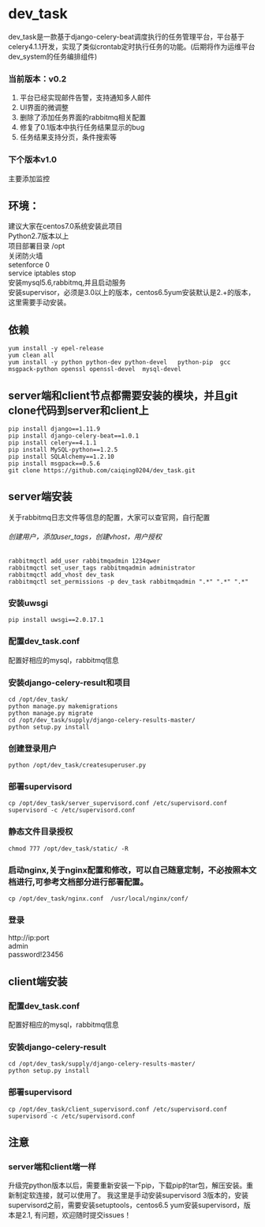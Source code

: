 # dev_task
dev_task是一款基于django-celery-beat调度执行的任务管理平台，平台基于celery4.1.1开发，实现了类似crontab定时执行任务的功能。(后期将作为运维平台dev_system的任务编排组件)<br>
### 当前版本：v0.2
1. 平台已经实现邮件告警，支持通知多人邮件
2. UI界面的微调整
3. 删除了添加任务界面的rabbitmq相关配置
4. 修复了0.1版本中执行任务结果显示的bug
5. 任务结果支持分页，条件搜索等
### 下个版本v1.0
主要添加监控
## 环境：
建议大家在centos7.0系统安装此项目<br>
Python2.7版本以上<br>
项目部署目录 /opt<br>
关闭防火墙<br>
setenforce 0<br>
service iptables stop<br>
安装mysql5.6,rabbitmq,并且启动服务<br>
安装supervisor，必须是3.0以上的版本，centos6.5yum安装默认是2.+的版本，这里需要手动安装。<br>
## 依赖
```
yum install -y epel-release
yum clean all
yum install -y python python-dev python-devel   python-pip  gcc  msgpack-python openssl openssl-devel  mysql-devel
```
## server端和client节点都需要安装的模块，并且git clone代码到server和client上
```
pip install django==1.11.9
pip install django-celery-beat==1.0.1
pip install celery==4.1.1
pip install MySQL-python==1.2.5
pip install SQLAlchemy==1.2.10
pip install msgpack==0.5.6
git clone https://github.com/caiqing0204/dev_task.git
```

## server端安装
关于rabbitmq日志文件等信息的配置，大家可以查官网，自行配置<br>
###### 创建用户，添加user_tags，创建vhost，用户授权
```
rabbitmqctl add_user rabbitmqadmin 1234qwer
rabbitmqctl set_user_tags rabbitmqadmin administrator
rabbitmqctl add_vhost dev_task
rabbitmqctl set_permissions -p dev_task rabbitmqadmin ".*" ".*" ".*"
```

### 安装uwsgi
```
pip install uwsgi==2.0.17.1
```
### 配置dev_task.conf
配置好相应的mysql，rabbitmq信息

### 安装django-celery-result和项目
```
cd /opt/dev_task/
python manage.py makemigrations
python manage.py migrate
cd /opt/dev_task/supply/django-celery-results-master/
python setup.py install
```
### 创建登录用户
```
python /opt/dev_task/createsuperuser.py
```
### 部署supervisord
```
cp /opt/dev_task/server_supervisord.conf /etc/supervisord.conf
supervisord -c /etc/supervisord.conf
```
### 静态文件目录授权
```
chmod 777 /opt/dev_task/static/ -R
```
### 启动nginx,关于nginx配置和修改，可以自己随意定制，不必按照本文档进行,可参考文档部分进行部署配置。
```
cp /opt/dev_task/nginx.conf  /usr/local/nginx/conf/
```
### 登录
http://ip:port<br>
admin<br>
password!23456

## client端安装
### 配置dev_task.conf
配置好相应的mysql，rabbitmq信息

### 安装django-celery-result
```
cd /opt/dev_task/supply/django-celery-results-master/
python setup.py install
```
### 部署supervisord
```
cp /opt/dev_task/client_supervisord.conf /etc/supervisord.conf
supervisord -c /etc/supervisord.conf
```
## 注意
### server端和client端一样
升级完python版本以后，需要重新安装一下pip，下载pip的tar包，解压安装。重新制定软连接，就可以使用了。
我这里是手动安装supervisord 3版本的，安装supervisord之前，需要安装setuptools，centos6.5 yum安装supervisord，版本是2.1,
有问题，欢迎随时提交issues！
